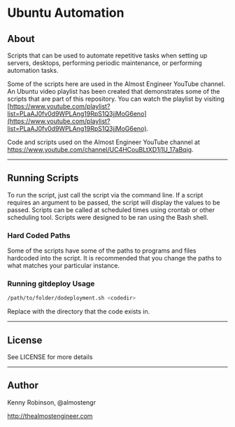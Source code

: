 # Ubuntu Automation

## About 

Scripts that can be used to automate repetitive tasks when setting up servers, 
desktops, performing periodic maintenance, or performing automation tasks. 

Some of the scripts here are used in the Almost Engineer YouTube channel. An 
Ubuntu video playlist has been created that demonstrates some of the scripts 
that are part of this repository.  You can watch the playlist by visiting 
[https://www.youtube.com/playlist?list=PLaAJ0fv0d9WPLAng19RpS1Q3jjMoG6eno](https://www.youtube.com/playlist?list=PLaAJ0fv0d9WPLAng19RpS1Q3jjMoG6eno).

Code and scripts used on the Almost Engineer YouTube channel at 
<a href="https://www.youtube.com/channel/UC4HCouBLtXD1j1U_17aBqig" target="_blank">https://www.youtube.com/channel/UC4HCouBLtXD1j1U_17aBqig</a>.

----

## Running Scripts

To run the script, just call the script via the command line. If a script requires
an argument to be passed, the script will display the values to be passed. Scripts 
can be called at scheduled times using crontab or other scheduling tool. Scripts 
were designed to be ran using the Bash shell.

### Hard Coded Paths

Some of the scripts have some of the paths to programs and files hardcoded into
the script. It is recommended that you change the paths to what matches your 
particular instance. 

### Running gitdeploy Usage

```bash
/path/to/folder/dodeployment.sh <codedir>
```

Replace *<codedir>* with the directory that the code exists in.

---- 

## License 

See LICENSE for more details

----

## Author

Kenny Robinson, @almostengr

http://thealmostengineer.com

